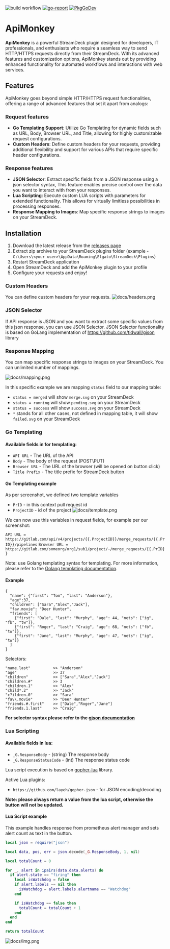 ![build workflow](https://github.com/ft-t/apimonkey/actions/workflows/build.yaml/badge.svg?branch=master)
[![go-report](https://goreportcard.com/badge/github.com/ft-t/apimonkey?nocache=true)](https://goreportcard.com/report/github.com/skynet2/singleton-task)
[![PkgGoDev](https://pkg.go.dev/badge/github.com/ft-t/apimonkey)](https://pkg.go.dev/github.com/skynet2/singleton-task?tab=doc)

# ApiMonkey

**ApiMonkey** is a powerful StreamDeck plugin designed for developers, IT professionals, and enthusiasts who require a seamless way to send HTTP/HTTPS requests directly from their StreamDeck. With its advanced features and customization options, ApiMonkey stands out by providing enhanced functionality for automated workflows and interactions with web services.

## Features

ApiMonkey goes beyond simple HTTP/HTTPS request functionalities, offering a range of advanced features that set it apart from analogs:

### Request features
- **Go Templating Support**: Utilize Go Templating for dynamic fields such as URL, Body, Browser URL, and Title, allowing for highly customizable request configurations.
- **Custom Headers**: Define custom headers for your requests, providing additional flexibility and support for various APIs that require specific header configurations.

### Response features
- **JSON Selector**: Extract specific fields from a JSON response using a json selector syntax, This feature enables precise control over the data you want to interact with from your responses.
- **Lua Scripting**: Execute custom LUA scripts with parameters for extended functionality. This allows for virtually limitless possibilities in processing responses.
- **Response Mapping to Images**: Map specific response strings to images on your StreamDeck.

## Installation

1. Download the latest release from the [releases page](https://github.com/ft-t/apimonkey/releases)
2. Extract zip archive to your StreamDeck plugins folder (example - `C:\Users\<your user>\AppData\Roaming\Elgato\StreamDeck\Plugins`)
3. Restart StreamDeck application
4. Open StreamDeck and add the ApiMonkey plugin to your profile
5. Configure your requests and enjoy!

### Custom Headers
You can define custom headers for your requests.
![docs/headers.png](docs/headers.png)

### JSON Selector
If API response is JSON and you want to extract some specific values from this json response, you can use JSON Selector.
JSON Selector functionality is based on GoLang implementation of https://github.com/tidwall/gjson library

### Response Mapping
You can map specific response strings to images on your StreamDeck.
You can unlimited number of mappings.

![docs/mapping.png](docs/mapping.png)

In this specific example we are mapping `status` field to our mapping table:
- `status = merged` will show `merge.svg` on your StreamDeck
- `status = running` will show `pending.svg` on your StreamDeck
- `status = success` will show `success.svg` on your StreamDeck
- `*` stands for all other cases, not defined in mapping table, it will show `failed.svg` on your StreamDeck

### Go Templating
#### Available fields in for templating:
- `API URL` - The URL of the API
- `Body` - The body of the request (POST\PUT)
- `Browser URL` - The URL of the browser (will be opened on button click)
- `Title Prefix` - The title prefix for StreamDeck button

#### Go Templating example
As per screenshot, we defined two template variables
- `PrID` - in this context pull request id
- `ProjectID` - id of the project
  ![docs/template.png](docs/template.png)

We can now use this variables in request fields, for example per our screenshot:

`API URL = https://gitlab.com/api/v4/projects/{{.ProjectID}}/merge_requests/{{.PrID}}/pipelines`
`Browser URL = https://gitlab.com/someorg/org1/sub1/project/-/merge_requests/{{.PrID}}`

Note: use Golang templating syntax for templating. For more information, please refer to the [Golang templating documentation](https://pkg.go.dev/text/template).

#### Example
```
{
  "name": {"first": "Tom", "last": "Anderson"},
  "age":37,
  "children": ["Sara","Alex","Jack"],
  "fav.movie": "Deer Hunter",
  "friends": [
    {"first": "Dale", "last": "Murphy", "age": 44, "nets": ["ig", "fb", "tw"]},
    {"first": "Roger", "last": "Craig", "age": 68, "nets": ["fb", "tw"]},
    {"first": "Jane", "last": "Murphy", "age": 47, "nets": ["ig", "tw"]}
  ]
}
```
Selectors:
```
"name.last"          >> "Anderson"
"age"                >> 37
"children"           >> ["Sara","Alex","Jack"]
"children.#"         >> 3
"children.1"         >> "Alex"
"child*.2"           >> "Jack"
"c?ildren.0"         >> "Sara"
"fav\.movie"         >> "Deer Hunter"
"friends.#.first"    >> ["Dale","Roger","Jane"]
"friends.1.last"     >> "Craig"
```

**For selector syntax please refer to the [gjson documentation](https://github.com/tidwall/gjson?tab=readme-ov-file#path-syntax)**

### Lua Scripting
#### Available fields in lua:
- `_G.ResponseBody` - (string) The response body
- `_G.ResponseStatusCode` - (int) The response status code

Lua script execution is based on [gopher-lua](https://github.com/yuin/gopher-lua) library.

Active Lua plugins:
- `https://github.com/layeh/gopher-json` - for JSON encoding/decoding

**Note: please always return a value from the lua script, otherwise the button will not be updated.**

#### Lua Script example
This example handles response from prometheus alert manager and sets alert count as text in the button.
```lua
local json = require("json")

local data, pos, err = json.decode(_G.ResponseBody, 1, nil)

local totalCount = 0

for _, alert in ipairs(data.data.alerts) do
  if alert.state == "firing" then
    local isWatchdog = false
    if alert.labels ~= nil then
      isWatchdog = alert.labels.alertname == "Watchdog"
    end

    if isWatchdog == false then
      totalCount = totalCount + 1
    end
  end
end

return totalCount
```

![docs/img.png](docs/lua.png)